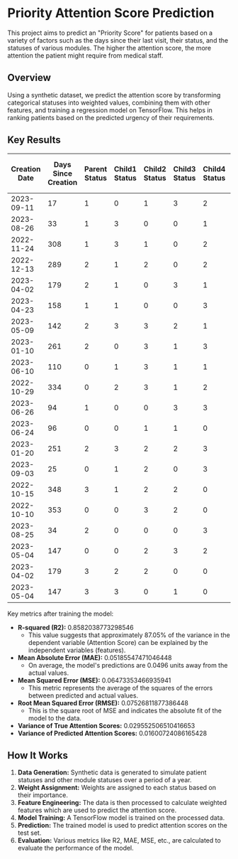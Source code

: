 # Priority Attention Score Prediction

This project aims to predict an "Priority Score" for patients based on a variety of factors such as the days since their last visit, their status, and the statuses of various modules. The higher the attention score, the more attention the patient might require from medical staff.

## Overview

Using a synthetic dataset, we predict the attention score by transforming categorical statuses into weighted values, combining them with other features, and training a regression model on TensorFlow. This helps in ranking patients based on the predicted urgency of their requirements.

## Key Results
|Creation Date|Days Since Creation|Parent Status|Child1 Status|Child2 Status|Child3 Status|Child4 Status|Child5 Status|Weighted Days Since Creation|Weighted Parent Status|Weighted Child1 Status|Weighted Child2 Status|Weighted Child3 Status|Weighted Child4 Status|Weighted Child5 Status|Priority Score (Attention Score)|Predicted Priority Score|
|-------------|-------------------|-------------|-------------|-------------|-------------|-------------|-------------|----------------------------|----------------------|----------------------|----------------------|----------------------|----------------------|----------------------|--------------------------------|------------------------|
|2023-09-11   |17                 |1            |0            |1            |3            |2            |1            |0.009315                    |0.120                 |0.015                 |0.040                 |0.010                 |0.025                 |0.040                 |0.708333                        |0.656048                |
|2023-08-26   |33                 |1            |3            |0            |0            |1            |1            |0.018082                    |0.120                 |0.010                 |0.015                 |0.015                 |0.040                 |0.040                 |0.666667                        |0.637899                |
|2022-11-24   |308                |1            |3            |1            |0            |2            |2            |0.168767                    |0.120                 |0.010                 |0.040                 |0.015                 |0.025                 |0.025                 |0.645833                        |0.621230                |
|2022-12-13   |289                |2            |1            |2            |0            |2            |1            |0.158356                    |0.075                 |0.040                 |0.025                 |0.015                 |0.025                 |0.040                 |0.583333                        |0.495786                |
|2023-04-02   |179                |2            |1            |0            |3            |1            |1            |0.098082                    |0.075                 |0.040                 |0.015                 |0.010                 |0.040                 |0.040                 |0.583333                        |0.497784                |
|2023-04-23   |158                |1            |1            |0            |0            |3            |0            |0.086575                    |0.120                 |0.040                 |0.015                 |0.015                 |0.010                 |0.015                 |0.562500                        |0.567729                |
|2023-05-09   |142                |2            |3            |3            |2            |1            |1            |0.077808                    |0.075                 |0.010                 |0.010                 |0.025                 |0.040                 |0.040                 |0.500000                        |0.478082                |
|2023-01-10   |261                |2            |0            |3            |1            |3            |1            |0.143014                    |0.075                 |0.015                 |0.010                 |0.040                 |0.010                 |0.040                 |0.458333                        |0.453264                |
|2023-06-10   |110                |0            |1            |3            |1            |1            |3            |0.060274                    |0.045                 |0.040                 |0.010                 |0.040                 |0.040                 |0.010                 |0.437500                        |0.378995                |
|2022-10-29   |334                |0            |2            |3            |1            |2            |1            |0.183014                    |0.045                 |0.025                 |0.010                 |0.040                 |0.025                 |0.040                 |0.437500                        |0.382849                |
|2023-06-26   |94                 |1            |0            |0            |3            |3            |3            |0.051507                    |0.120                 |0.015                 |0.015                 |0.010                 |0.010                 |0.010                 |0.416667                        |0.514782                |
|2023-06-24   |96                 |0            |0            |1            |1            |0            |3            |0.052603                    |0.045                 |0.015                 |0.040                 |0.040                 |0.015                 |0.010                 |0.354167                        |0.359646                |
|2023-01-20   |251                |2            |3            |2            |2            |3            |0            |0.137534                    |0.075                 |0.010                 |0.025                 |0.025                 |0.010                 |0.015                 |0.333333                        |0.396326                |
|2023-09-03   |25                 |0            |1            |2            |0            |3            |0            |0.013699                    |0.045                 |0.040                 |0.025                 |0.015                 |0.010                 |0.015                 |0.291667                        |0.318809                |
|2022-10-15   |348                |3            |1            |2            |2            |0            |0            |0.190685                    |0.030                 |0.025                 |0.025                 |0.015                 |0.015                 |0.015                 |0.291667                        |0.287373                |
|2022-10-10   |353                |0            |0            |3            |2            |0            |1            |0.193425                    |0.045                 |0.015                 |0.010                 |0.025                 |0.015                 |0.040                 |0.291667                        |0.323153                |
|2023-08-25   |34                 |2            |0            |0            |0            |3            |0            |0.018630                    |0.075                 |0.015                 |0.015                 |0.015                 |0.010                 |0.015                 |0.270833                        |0.370571                |
|2023-05-04   |147                |0            |0            |2            |3            |2            |0            |0.080548                    |0.045                 |0.015                 |0.025                 |0.010                 |0.025                 |0.015                 |0.229167                        |0.301750                |
|2023-04-02   |179                |3            |2            |2            |0            |0            |0            |0.098082                    |0.030                 |0.025                 |0.025                 |0.015                 |0.015                 |0.015                 |0.187500                        |0.258929                |
|2023-05-04   |147                |3            |3            |0            |1            |0            |0            |0.080548                    |0.030                 |0.010                 |0.015                 |0.040                 |0.015                 |0.015                 |0.187500                        |0.258929                |

Key metrics after training the model:
- **R-squared (R2):** 0.8582038773298546
  - This value suggests that approximately 87.05% of the variance in the dependent variable (Attention Score) can be explained by the independent variables (features). 
- **Mean Absolute Error (MAE):** 0.05185547471046448
  - On average, the model's predictions are 0.0496 units away from the actual values.
- **Mean Squared Error (MSE):** 0.06473353466935941
  - This metric represents the average of the squares of the errors between predicted and actual values.
- **Root Mean Squared Error (RMSE):** 0.07526811877386448
  - This is the square root of MSE and indicates the absolute fit of the model to the data.
- **Variance of True Attention Scores:** 0.029552506510416653
- **Variance of Predicted Attention Scores:** 0.01600724086165428

## How It Works

1. **Data Generation:** Synthetic data is generated to simulate patient statuses and other module statuses over a period of a year.
2. **Weight Assignment:** Weights are assigned to each status based on their importance.
3. **Feature Engineering:** The data is then processed to calculate weighted features which are used to predict the attention score.
4. **Model Training:** A TensorFlow model is trained on the processed data.
5. **Prediction:** The trained model is used to predict attention scores on the test set.
6. **Evaluation:** Various metrics like R2, MAE, MSE, etc., are calculated to evaluate the performance of the model.
